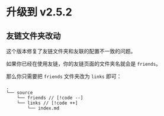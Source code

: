 # 升级到 v2.5.2

## 友链文件夹改动

这个版本修复了友链文件夹和友联的配置不一致的问题。

如果你已经在使用友链，你的友链页面的文件夹名就会是 `friends`。

那么你只需要把 `friends` 文件夹改为 `links` 即可：

```shell
.
└── source
    └── friends // [!code --]
    └── links // [!code ++]
        └── index.md
```
